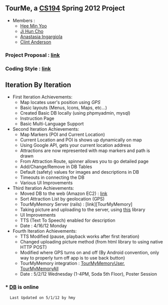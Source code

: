 TourMe, a [CS194][CS194] Spring 2012 Project
--------------------------

* Members :
  - [Hee Min Yoo]
  - [Ji Hun Cho]
  - [Anastasia Ingargiola]
  - [Clint Anderson]


### Project Proposal : [link][link to proposal]


### Coding Style : [link][link to coding style]


Iteration By Iteration
-----------------------

* First Iteration Achievements:
  - Map locates user's position using *GPS*
  - Basic layouts (Menus, Icons, Maps, etc...) 
  - Created Basic DB locally (using phpmyadmin, mysql)
  - Instruction Page
  - Basic Multi-Language Support
* Second Iteration Achievements:
  - Map Markers (POI and Current Location)
  - Current Location and POI is shows up dynamically on map
  - Using Google API, gets your current location address
  - Attractions are now represented with map markers and path is drawn
  - From Attraction Route, spinner allows you to go detailed page
  - Add/Change/Remove in DB Tables
  - Default (safety) values for images and descriptions in DB
  - Timeouts in connecting the DB
  - Various UI Improvements
* Third Iteration Achievements:
  - Moved DB to the web (Amazon EC2) : [link][ec2db]
  - Sort Attraction List by geolocation (GPS)
  - TourMyMemory Server (rails) : [link][TourMyMemory]
  - Taking picture and uploading to the server, using [this][CameraUpload] library
  - UI Improvements
  - TTS (Text To Speech) enabled for description
  - Date : 4/16/12 Monday
* Fourth Iteration Achievements:
  - TTS Modified (pause, playback works after first iteration)
  - Changed uploading picture method (from html library to using native HTTP POST)
  - Modified where GPS turns on and off 
    (By Android convention, only way to properly turn off app is to use back button)
  - TourMyMemory integration : [TourMyMemoryUser], [TourMyMemoryAll]
  - Date : 5/2/12 Wednesday (1-4PM, Soda 5th Floor), Poster Session

### * [DB][ec2db] is online


```
  Last Updated on 5/1/12 by hmy
```

  [Hee Min Yoo]: https://github.com/hmy "GitHub Page"
  [Ji Hun Cho]: https://github.com/creamsoup "GitHub Page"
  [Anastasia Ingargiola]: https://github.com/velvet117 "GitHub Page"
  [Clint Anderson]: https://github.com/clintanderson "GitHub Page"
  [link to proposal]: http://ec2-23-20-205-81.compute-1.amazonaws.com/TourMe/TourMeProposal.pdf 
  [link to coding style]: https://github.com/hmy/TourMeReadMe/blob/master/CODINGSTYLE.md
  [CS194]: http://phone.cs.berkeley.edu/dokuwiki/doku.php?id=194-22:sp2012
  [most recent version]: https://github.com/hmy/TourMeReadMe/blob/master/README.md
  [ec2db]: http://ec2-23-20-205-81.compute-1.amazonaws.com/phpmyadmin/ "EC2 DB"
  [webservice]: http://ec2-23-20-205-81.compute-1.amazonaws.com:2222/ "New Web Service"
  [TourMyMemoryUser]: http://ec2-23-20-205-81.compute-1.amazonaws.com:3000/tour_my_memory
  [TourMyMemoryAll]: http://ec2-23-20-205-81.compute-1.amazonaws.com:3000/tour_my_memory/showallmaps
  [CameraUpload]: https://github.com/brycecurtis/articles/tree/master/CameraUpload